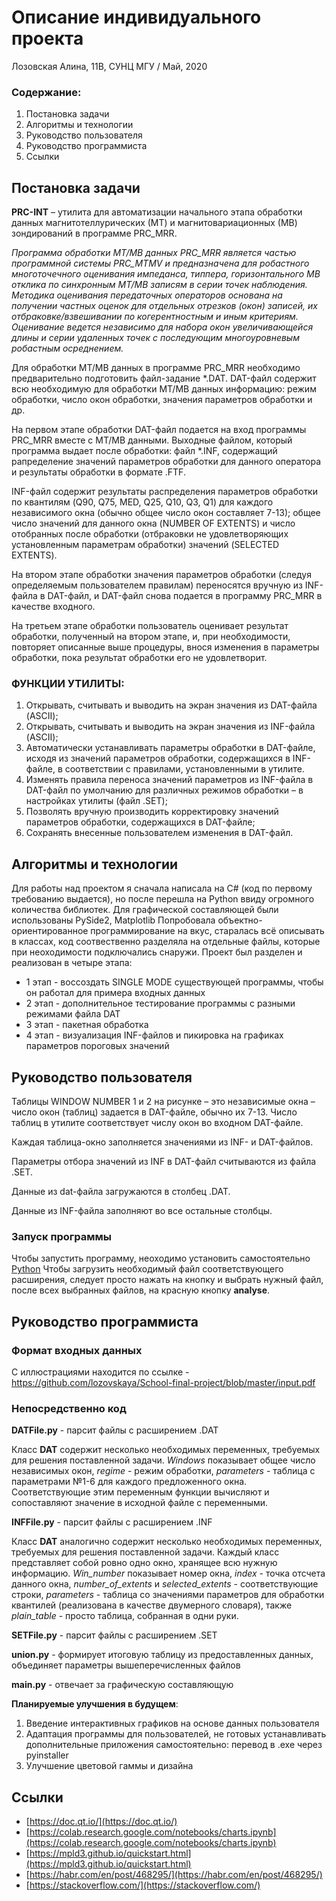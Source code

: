 # Описание индивидуального проекта

Лозовская Алина, 11В, СУНЦ МГУ / Май, 2020
### Содержание:
 1. Постановка задачи
 2. Алгоритмы и технологии
 3. Руководство пользователя
 4. Руководство программиста
 5. Ссылки

## Постановка задачи
**PRC-INT** – утилита для автоматизации начального этапа обработки данных магнитотеллурических (МТ) и магнитовариационных (МВ) зондирований в программе PRC_MRR.

*Программа обработки МТ/МВ данных PRC_MRR является частью программной системы PRC_MTMV и предназначена для робастного многоточечного оценивания импеданса, типпера, горизонтального МВ отклика по синхронным МТ/МВ записям в серии точек наблюдения. Методика оценивания передаточных операторов основана на получении частных оценок для отдельных отрезков (окон) записей, их отбраковке/взвешивании по когерентностным и иным критериям. Оценивание ведется независимо для
набора окон увеличивающейся длины и серии удаленных точек с последующим многоуровневым робастным осреднением.*

Для обработки МТ/МВ данных в программе PRC_MRR необходимо предварительно подготовить файл-задание *.DAT. DAT-файл содержит всю необходимую для обработки МТ/МВ данных информацию: режим обработки, число окон обработки, значения параметров обработки и др.

На первом этапе обработки DAT-файл подается на вход программы PRC_MRR вместе с МТ/МВ данными. Выходные файлом, который программа выдает после обработки: файл *.INF, содержащий рапределение значений параметров обработки для данного оператора и результаты обработки в формате .FTF.

INF-файл содержит результаты распределения параметров обработки по квантилям (Q90, Q75, MED, Q25, Q10, Q3, Q1) для каждого независимого окна (обычно общее число окон составляет 7-13); общее число значений для данного окна (NUMBER OF EXTENTS) и число отобранных после обработки (отбраковки не удовлетворяющих установленным параметрам обработки) значений (SELECTED EXTENTS).

На втором этапе обработки значения параметров обработки (следуя определяемым пользователем правилам) переносятся вручную из INF-файла в DAT-файл, и DAT-файл снова подается в программу PRC_MRR в качестве входного.

На третьем этапе обработки пользователь оценивает результат обработки, полученный на втором этапе, и, при необходимости, повторяет описанные выше процедуры, внося изменения в параметры обработки, пока результат обработки его не удовлетворит.

### ФУНКЦИИ УТИЛИТЫ:
1. Открывать, считывать и выводить на экран значения из DAT-файла (ASCII);
2. Открывать, считывать и выводить на экран значения из INF-файла (ASCII);
3. Автоматически устанавливать параметры обработки в DAT-файле, исходя из значений параметров обработки, содержащихся в INF-файле, в соответствии с правилами, установленными в утилите.
4. Изменять правила переноса значений параметров из INF-файла в DAT-файл по умолчанию для различных режимов обработки – в настройках утилиты (файл .SET);
5. Позволять вручную производить корректировку значений параметров обработки, содержащихся в DAT-файле;
6. Сохранять внесенные пользователем изменения в DAT-файл.
## Алгоритмы и технологии
Для работы над проектом я сначала написала на C# (код по первому требованию выдается), но после перешла на Python ввиду огромного количества библиотек.
Для графической составляющей были использованы PySide2, Matplotlib
Попробовала объектно-ориентированное программирование на вкус, старалась всё описывать в классах, код соотвественно разделяла на отдельные файлы, которые при неоходимости подключались снаружи.
Проект был разделен и реализован в четыре этапа:
- 1 этап - воссоздать SINGLE MODE существующей программы, чтобы он работал для примера входных данных
- 2 этап - дополнительное тестирование программы с разными режимами файла DAT
- 3 этап - пакетная обработка
- 4 этап - визуализация INF-файлов и пикировка на графиках параметров пороговых значений
## Руководство пользователя
Таблицы WINDOW NUMBER 1 и 2 на рисунке – это независимые окна – число окон (таблиц) задается в DAT-файле, обычно их 7-13. Число таблиц в утилите соответствует числу окон во входном DAT-файле.

Каждая таблица-окно заполняется значениями из INF- и DAT-файлов.

Параметры отбора значений из INF в DAT-файл считываются из файла .SET.

Данные из dat-файла загружаются в столбец .DAT.

Данные из INF-файла заполняют во все остальные столбцы.
### Запуск программы
Чтобы запустить программу, неоходимо установить самостоятельно [Python](https://www.python.org/downloads/release/python-383/) 
Чтобы загрузить необходимый файл соответствующего расширения, следует просто нажать на кнопку и выбрать нужный файл, после всех выбранных файлов, на красную кнопку **analyse**.
## Руководство программиста
### Формат входных данных
С иллюстрациями находится по ссылке - https://github.com/lozovskaya/School-final-project/blob/master/input.pdf
### Непосредственно код
**DATFile.py** - парсит файлы с расширением .DAT

Класс **DAT** содержит несколько необходимых переменных, требуемых для решения поставленной задачи. *Windows* показывает общее число независимых окон, *regime* - режим обработки, *parameters* - таблица с параметрами №1-6 для каждого предложенного окна.
Соответствующие этим переменным функции вычисляют и сопоставляют значение в исходной файле с переменными.

**INFFile.py** - парсит файлы с расширением .INF

Класс **DAT** аналогично содержит несколько необходимых переменных, требуемых для решения поставленной задачи. Каждый класс представляет собой ровно одно окно, хранящее всю нужную информацию. *Win_number* показывает номер окна, *index* - точка отсчета данного окна, *number_of_extents* и *selected_extents* - соответствующие строки, *parameters* - таблица со значениями параметров для обработки квантилей (реализована в качестве двумерного словаря), также *plain_table* - просто таблица, собранная в одни руки.

**SETFile.py** - парсит файлы с расширением .SET

**union.py** - формирует итоговую таблицу из предоставленных данных, объединяет параметры вышеперечисленных файлов

**main.py** - отвечает за графическую составляющую

**Планируемые улучшения в будущем**:
1. Введение интерактивных графиков на основе данных пользователя
2. Адаптация программы для пользователей, не готовых устанавливать дополнительные приложения самостоятельно: перевод в .exe через pyinstaller
3. Улучшение цветовой гаммы и дизайна
## Ссылки
- [https://doc.qt.io/](https://doc.qt.io/)
- [https://colab.research.google.com/notebooks/charts.ipynb](https://colab.research.google.com/notebooks/charts.ipynb)
- [https://mpld3.github.io/quickstart.html](https://mpld3.github.io/quickstart.html)
- [https://habr.com/en/post/468295/](https://habr.com/en/post/468295/)
- [https://stackoverflow.com/](https://stackoverflow.com/)
